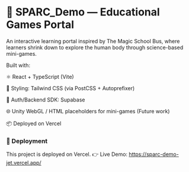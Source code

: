 
# 🚀 SPARC_Demo — Educational Games Portal

An interactive learning portal inspired by The Magic School Bus, where learners shrink down to explore the human body through science-based mini-games.

Built with:

⚛️ React + TypeScript (Vite)

🎨 Styling: Tailwind CSS (via PostCSS + Autoprefixer)

🔐 Auth/Backend SDK: Supabase

🌐 Unity WebGL / HTML placeholders for mini-games (Future work)

📦 Deployed on Vercel

### 🚀 Deployment

This project is deployed on Vercel.
👉 Live Demo: https://sparc-demo-jet.vercel.app/
